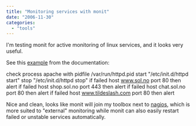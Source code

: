 ```yaml
---
title: "Monitoring services with monit"
date: "2006-11-30"
categories: 
  - "tools"
---
```


I'm testing monit for active monitoring of linux services, and it looks very useful.

See this [example](http://www.tildeslash.com/monit/doc/manual.php#configuration_examples) from the documentation:

check process apache with pidfile /var/run/httpd.pid
start "/etc/init.d/httpd start"
stop  "/etc/init.d/httpd stop"
if failed host www.sol.no port 80 then alert
if failed host shop.sol.no port 443 then alert
if failed host chat.sol.no port 80 then alert
if failed host www.tildeslash.com port 80 then alert

Nice and clean, looks like monit will join my toolbox next to [nagios](http://nagios.org/), which is more suited to "external" monitoring while monit can also easily restart failed or unstable services automatically.
